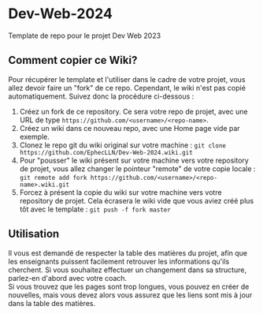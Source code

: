 # Dev-Web-2024
Template de repo pour le projet Dev Web 2023

## Comment copier ce Wiki? 

Pour récupérer le template et l'utiliser dans le cadre de votre projet, vous allez devoir faire un "fork" de ce repo.  Cependant, le wiki n'est pas copié automatiquement.  Suivez donc la procédure ci-dessous : 

1.  Créez un fork de ce repository.  Ce sera votre repo de projet, avec une URL de type `https://github.com/<username>/<repo-name>`.  
2.  Créez un wiki dans ce nouveau repo, avec une Home page vide par exemple. 
3.  Clonez le repo git du wiki original sur votre machine :  `git clone https://github.com/EphecLLN/Dev-Web-2024.wiki.git`
4.  Pour "pousser" le wiki présent sur votre machine vers votre repository de projet, vous allez changer le pointeur "remote" de votre copie locale : 
    `git remote add fork https://github.com/<username>/<repo-name>.wiki.git`
6.  Forcez à présent la copie du wiki sur votre machine vers votre repository de projet.  Cela écrasera le wiki vide que vous aviez créé plus tôt avec le template :   `git push -f fork master`

## Utilisation



Il vous est demandé de respecter la table des matières du projet, afin que les enseignants puissent facilement retrouver les informations qu'ils cherchent.  Si vous souhaitez effectuer un changement dans sa structure, parlez-en d'abord avec votre coach.  
Si vous trouvez que les pages sont trop longues, vous pouvez en créer de nouvelles, mais vous devez alors vous assurez que les liens sont mis à jour dans la table des matières.  